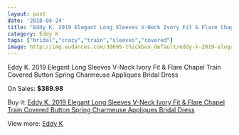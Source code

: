 ```yaml
---
layout: post
date: '2018-04-24'
title: "Eddy K. 2019 Elegant Long Sleeves V-Neck Ivory Fit & Flare Chapel Train Covered Button Spring Charmeuse Appliques Bridal Dress"
category: Eddy K
tags: ["bridal","crazy","train","sleeves","covered"]
image: http://img.eudances.com/30695-thickbox_default/eddy-k-2019-elegant-long-sleeves-v-neck-ivory-fit-flare-chapel-train-covered-button-spring-charmeuse-appliques-bridal-dress.jpg
---
```

Eddy K. 2019 Elegant Long Sleeves V-Neck Ivory Fit & Flare Chapel Train Covered Button Spring Charmeuse Appliques Bridal Dress

On Sales: **$389.98**
<a href="https://www.eudances.com/en/eddy-k/9782-eddy-k-2019-elegant-long-sleeves-v-neck-ivory-fit-flare-chapel-train-covered-button-spring-charmeuse-appliques-bridal-dress.html"><amp-img layout="responsive" width="600" height="600" src="//img.eudances.com/30695-thickbox_default/eddy-k-2019-elegant-long-sleeves-v-neck-ivory-fit-flare-chapel-train-covered-button-spring-charmeuse-appliques-bridal-dress.jpg" alt="Eddy K. 2019 Elegant Long Sleeves V-Neck Ivory Fit & Flare Chapel Train Covered Button Spring Charmeuse Appliques Bridal Dress 0" /></a>
<a href="https://www.eudances.com/en/eddy-k/9782-eddy-k-2019-elegant-long-sleeves-v-neck-ivory-fit-flare-chapel-train-covered-button-spring-charmeuse-appliques-bridal-dress.html"><amp-img layout="responsive" width="600" height="600" src="//img.eudances.com/30696-thickbox_default/eddy-k-2019-elegant-long-sleeves-v-neck-ivory-fit-flare-chapel-train-covered-button-spring-charmeuse-appliques-bridal-dress.jpg" alt="Eddy K. 2019 Elegant Long Sleeves V-Neck Ivory Fit & Flare Chapel Train Covered Button Spring Charmeuse Appliques Bridal Dress 1" /></a>

Buy it: [Eddy K. 2019 Elegant Long Sleeves V-Neck Ivory Fit & Flare Chapel Train Covered Button Spring Charmeuse Appliques Bridal Dress](https://www.eudances.com/en/eddy-k/9782-eddy-k-2019-elegant-long-sleeves-v-neck-ivory-fit-flare-chapel-train-covered-button-spring-charmeuse-appliques-bridal-dress.html "Eddy K. 2019 Elegant Long Sleeves V-Neck Ivory Fit & Flare Chapel Train Covered Button Spring Charmeuse Appliques Bridal Dress")

View more: [Eddy K](https://www.eudances.com/en/151-eddy-k "Eddy K")
